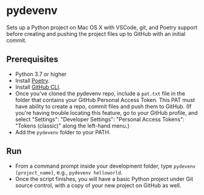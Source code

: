 # pydevenv
Sets up a Python project on Mac OS X with VSCode, git, and Poetry support before creating and pushing the project files up to GitHub with an initial commit.

## Prerequisites
* Python 3.7 or higher
* Install [Poetry](https://python-poetry.org).
* Install [GitHub CLI](https://cli.github.com).
* Once you've cloned the pydevenv repo, include a `pat.txt` file in the folder that contains your GitHub Personal Access Token. This PAT must have ability to create a repo, commit files and push them to GitHub. (If you're having trouble locating this feature, go to your GitHub profile, and select "Settings": "Developer Settings": "Personal Access Tokens": "Tokens (classic)" along the left-hand menu.)
* Add the `pydevenv` folder to your PATH.

## Run 
* From a command prompt inside your development folder, type `pydevenv [project_name]`, e.g., `pydevenv helloworld`.
* Once the script finishes, you will have a basic Python project under Git source control, with a copy of your new project on GitHub as well.
